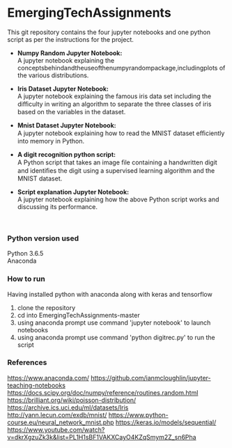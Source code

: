 # EmergingTechAssignments

This git repository contains the four jupyter notebooks and one python script as per the instructions for the project.

- **Numpy Random Jupyter Notebook:**
<br>A jupyter notebook explaining the conceptsbehindandtheuseofthenumpyrandompackage,includingplots of the various distributions.

- **Iris Dataset Jupyter Notebook:**
<br>A jupyter notebook explaining the famous iris data set including the diﬃculty in writing an algorithm to separate the three classes of iris based on the variables in the dataset. 

- **Mnist Dataset Jupyter Notebook:**
<br>A jupyter notebook explaining how to read the MNIST dataset eﬃciently into memory in Python. 

- **A digit recognition python script:**
<br>A Python script that takes an image ﬁle containing a handwritten digit and identiﬁes the digit using a supervised learning algorithm and the MNIST dataset. 

- **Script explanation Jupyter Notebook:**
<br>A jupyter notebook explaining how the above Python script works and discussing its performance.
<br>

### Python version used
Python 3.6.5
<br>Anaconda

### How to run
Having installed python with anaconda along with keras and tensorflow
1. clone the repository
2. cd into EmergingTechAssignments-master
2. using anaconda prompt use command 'jupyter notebook' to launch notebooks
3. using anaconda prompt use command 'python digitrec.py' to run the script

### References
https://www.anaconda.com/
https://github.com/ianmcloughlin/jupyter-teaching-notebooks
https://docs.scipy.org/doc/numpy/reference/routines.random.html
https://brilliant.org/wiki/poisson-distribution/
https://archive.ics.uci.edu/ml/datasets/Iris
http://yann.lecun.com/exdb/mnist/
https://www.python-course.eu/neural_network_mnist.php
https://keras.io/models/sequential/
https://www.youtube.com/watch?v=dkrXgzuZk3k&list=PL1H1sBF1VAKXCayO4KZqSmym2Z_sn6Pha
